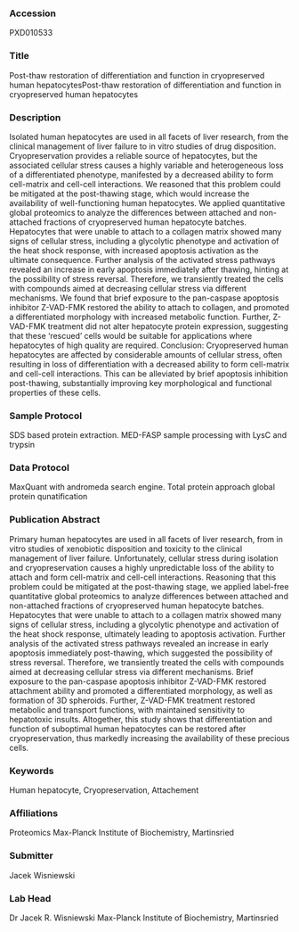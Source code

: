 ### Accession
PXD010533

### Title
Post-thaw restoration of differentiation and function in cryopreserved human hepatocytesPost-thaw restoration of differentiation and function in cryopreserved human hepatocytes

### Description
Isolated human hepatocytes are used in all facets of liver research, from the clinical management of liver failure to in vitro studies of drug disposition. Cryopreservation provides a reliable source of hepatocytes, but the associated cellular stress causes a highly variable and heterogeneous loss of a differentiated phenotype, manifested by a decreased ability to form cell-matrix and cell-cell interactions. We reasoned that this problem could be mitigated at the post-thawing stage, which would increase the availability of well-functioning human hepatocytes. We applied quantitative global proteomics to analyze the differences between attached and non-attached fractions of cryopreserved human hepatocyte batches. Hepatocytes that were unable to attach to a collagen matrix showed many signs of cellular stress, including a glycolytic phenotype and activation of the heat shock response, with increased apoptosis activation as the ultimate consequence. Further analysis of the activated stress pathways revealed an increase in early apoptosis immediately after thawing, hinting at the possibility of stress reversal. Therefore, we transiently treated the cells with compounds aimed at decreasing cellular stress via different mechanisms. We found that brief exposure to the pan-caspase apoptosis inhibitor Z-VAD-FMK restored the ability to attach to collagen, and promoted a differentiated morphology with increased metabolic function. Further, Z-VAD-FMK treatment did not alter hepatocyte protein expression, suggesting that these ‘rescued’ cells would be suitable for applications where hepatocytes of high quality are required. Conclusion: Cryopreserved human hepatocytes are affected by considerable amounts of cellular stress, often resulting in loss of differentiation with a decreased ability to form cell-matrix and cell-cell interactions. This can be alleviated by brief apoptosis inhibition post-thawing, substantially improving key morphological and functional properties of these cells.  

### Sample Protocol
SDS based protein extraction. MED-FASP sample processing with LysC and trypsin

### Data Protocol
MaxQuant with andromeda search engine. Total protein approach global protein qunatification

### Publication Abstract
Primary human hepatocytes are used in all facets of liver research, from in vitro studies of xenobiotic disposition and toxicity to the clinical management of liver failure. Unfortunately, cellular stress during isolation and cryopreservation causes a highly unpredictable loss of the ability to attach and form cell-matrix and cell-cell interactions. Reasoning that this problem could be mitigated at the post-thawing stage, we applied label-free quantitative global proteomics to analyze differences between attached and non-attached fractions of cryopreserved human hepatocyte batches. Hepatocytes that were unable to attach to a collagen matrix showed many signs of cellular stress, including a glycolytic phenotype and activation of the heat shock response, ultimately leading to apoptosis activation. Further analysis of the activated stress pathways revealed an increase in early apoptosis immediately post-thawing, which suggested the possibility of stress reversal. Therefore, we transiently treated the cells with compounds aimed at decreasing cellular stress via different mechanisms. Brief exposure to the pan-caspase apoptosis inhibitor Z-VAD-FMK restored attachment ability and promoted a differentiated morphology, as well as formation of 3D spheroids. Further, Z-VAD-FMK treatment restored metabolic and transport functions, with maintained sensitivity to hepatotoxic insults. Altogether, this study shows that differentiation and function of suboptimal human hepatocytes can be restored after cryopreservation, thus markedly increasing the availability of these precious cells.

### Keywords
Human hepatocyte, Cryopreservation, Attachement

### Affiliations
Proteomics
Max-Planck Institute of Biochemistry, Martinsried

### Submitter
Jacek Wisniewski

### Lab Head
Dr Jacek R. Wisniewski
Max-Planck Institute of Biochemistry, Martinsried


